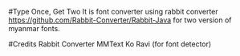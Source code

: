 #Type Once, Get Two
It is font converter using rabbit converter https://github.com/Rabbit-Converter/Rabbit-Java for two version of myanmar fonts.

#Credits
Rabbit Converter
MMText
Ko Ravi (for font detector)
